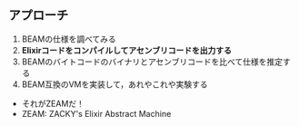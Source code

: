 ##  アプローチ

1. BEAMの仕様を調べてみる
  1. **Elixirコードをコンパイルしてアセンブリコードを出力する**
  2. BEAMのバイトコードのバイナリとアセンブリコードを比べて仕様を推定する
3. BEAM互換のVMを実装して，あれやこれや実験する
  * それがZEAMだ！
  * ZEAM: ZACKY's Elixir Abstract Machine